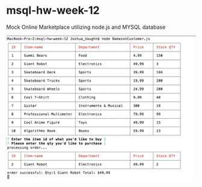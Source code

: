 # msql-hw-week-12
Mock Online Marketplace utilizing node.js and MYSQL database 

![alt tag](https://raw.githubusercontent.com/010josh010/msql-hw-week-12/master/img/example.png)
